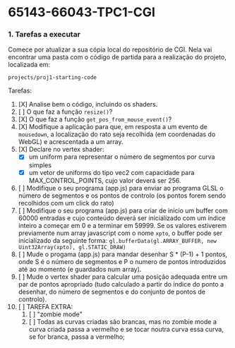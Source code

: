 # 65143-66043-TPC1-CGI

### 1. Tarefas a executar

Comece por atualizar a sua cópia local do repositório de CGI. Nela vai encontrar uma pasta com o código de partida para a realização do projeto, localizada em:

`projects/proj1-starting-code`

Tarefas:

1. [X] Analise bem o código, incluindo os shaders.
2. [ ] O que faz a função `resize()`?
3. [X] O que faz a função `get_pos_from_mouse_event()`?
4. [X] Modifique a aplicação para que, em resposta a um evento de `mousedown`, a localização do rato seja recolhida (em coordenadas do WebGL) e acrescentada a um array.
5. [X] Declare no vertex shader:
    * [X] um uniform para representar o número de segmentos por curva simples
    * [X] um vetor de uniforms do tipo vec2 com capacidade para MAX_CONTROL_POINTS, cujo valor deverá ser 256.
6. [ ] Modifique o seu programa (app.js) para enviar ao programa GLSL o número de segmentos e os pontos de controlo (os pontos forem sendo recolhidos com um click do rato)
7. [ ] Modifique o seu programa (app.js) para criar de início um buffer com 60000 entradas e cujo conteúdo deverá ser inicializado com um índice inteiro a começar em 0 e a terminar em 59999. Se os valores estiverem previamente num array javascript com o nome `xpto`, o buffer pode ser inicializado da seguinte forma: `gl.bufferData(gl.ARRAY_BUFFER, new Uint32Array(xpto), gl.STATIC_DRAW)`
8. [ ] Mude o progama (app.js) para mandar desenhar S * (P-1) + 1 pontos, onde S é o número de segmentos e P o numero de pontos introduzidos até ao momento (e guardados num array).
9. [ ] Mude o vertex shader para calcular uma posição adequada entre um par de pontos apropriado (tudo calculado a partir do índice do ponto a desenhar, do número de segmentos e do conjunto de pontos de controlo).
1. [ ] TAREFA EXTRA:
     1. [ ] "zombie mode"
     2. [ ] Todas as curvas criadas são brancas, mas no zombie mode a curva criada passa a vermelho e se tocar noutra curva essa curva, se for branca, passa a vermelho;

